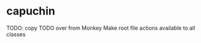 capuchin
========

TODO: copy TODO over from Monkey
Make root file actions available to all classes
